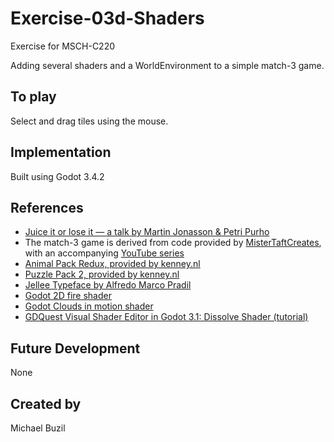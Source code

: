 # Exercise-03d-Shaders

Exercise for MSCH-C220

Adding several shaders and a WorldEnvironment to a simple match-3 game.

## To play

Select and drag tiles using the mouse.


## Implementation

Built using Godot 3.4.2

## References
 * [Juice it or lose it — a talk by Martin Jonasson & Petri Purho](https://www.youtube.com/watch?v=Fy0aCDmgnxg)
 * The match-3 game is derived from code provided by [MisterTaftCreates](https://github.com/mistertaftcreates/Godot_match_3), with an accompanying [YouTube series](https://www.youtube.com/playlist?list=PL4vbr3u7UKWqwQlvwvgNcgDL1p_3hcNn2)
 * [Animal Pack Redux, provided by kenney.nl](https://kenney.nl/assets/animal-pack-redux)
 * [Puzzle Pack 2, provided by kenney.nl](https://kenney.nl/assets/puzzle-pack-2)
 * [Jellee Typeface by Alfredo Marco Pradil](https://fontlibrary.org/en/font/jellee-typeface)
 * [Godot 2D fire shader](https://godotshaders.com/shader/2d-fire/)
 * [Godot Clouds in motion shader](https://godotshaders.com/shader/clouds-in-motion/)
 * [GDQuest Visual Shader Editor in Godot 3.1: Dissolve Shader (tutorial)](https://www.youtube.com/watch?v=sf_Dc4ew3eM)

## Future Development

None

## Created by 

Michael Buzil
